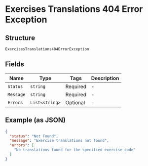 
# Exercises Translations 404 Error Exception

## Structure

`ExercisesTranslations404ErrorException`

## Fields

| Name | Type | Tags | Description |
|  --- | --- | --- | --- |
| `Status` | `string` | Required | - |
| `Message` | `string` | Required | - |
| `Errors` | `List<string>` | Optional | - |

## Example (as JSON)

```json
{
  "status": "Not Found",
  "message": "Exercise translations not found",
  "errors": [
    "No translations found for the specified exercise code"
  ]
}
```

